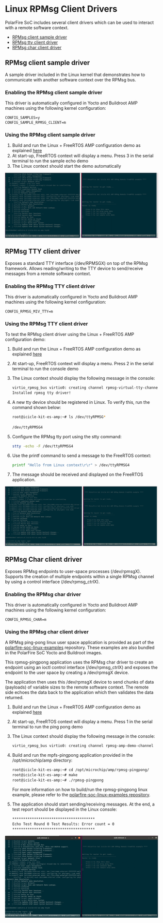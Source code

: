# Linux RPMsg Client Drivers

PolarFire SoC includes several client drivers which can be used to interact with a remote software context.

- [RPMsg client sample driver](#rpmsg-client-sample-driver)
- [RPMsg tty client driver](#rpmsg-tty-client-driver)
- [RPMsg char client driver](#rpmsg-char-client-driver)

<a name="rpmsg-client-sample-driver"></a>

## RPMsg client sample driver

A sample driver included in the Linux kernel that demonstrates how to communicate with another software context over the RPMsg bus.

### Enabling the RPMsg client sample driver

This driver is automatically configured in Yocto and Buildroot AMP machines using the following kernel configuration:

```kconfig
CONFIG_SAMPLES=y
CONFIG_SAMPLE_RPMSG_CLIENT=m
```

### Using the RPMsg client sample driver

1. Build and run the Linux + FreeRTOS AMP configuration demo as explained [here](amp.md#amp-linux-freertos)
2. At start-up, FreeRTOS context will display a menu. Press 3 in the serial terminal to run the sample echo demo
3. The Linux context should start the demo automatically

![rpmsg-client-demo](images/rpmsg-client-sample.gif)

<a name="rpmsg-tty-client-driver"></a>

## RPMsg TTY client driver

Exposes a standard TTY interface (/dev/RPMSGX) on top of the RPMsg framework. Allows reading/writing to the TTY device to send/receive messages from a remote software context.

### Enabling the RPMsg TTY client driver

This driver is automatically configured in Yocto and Buildroot AMP machines using the following kernel configuration:

```kconfig
CONFIG_RPMSG_MIV_TTY=m
```

### Using the RPMsg TTY client driver

To test the RPMsg client driver using the Linux + FreeRTOS AMP configuration demo:

1. Build and run the Linux + FreeRTOS AMP configuration demo as explained [here](amp.md#amp-linux-freertos)
2. At start-up, FreeRTOS context will display a menu. Press 2 in the serial terminal to run the console demo
3. The Linux context should display the following message in the console:

    ```bash
    virtio_rpmsg_bus virtio0: creating channel rpmsg-virtual-tty-channel
    Installed rpmsg tty driver!
    ```

4. A new tty device should be registered in Linux. To verify this, run the command shown below:

    ```bash
    root@icicle-kit-es-amp:~# ls /dev/ttyRPMSG*

    /dev/ttyRPMSG4
    ```

5. Configure the RPMsg tty port using the stty command:

    ```bash
    stty -echo -F /dev/ttyRPMSG4
    ```

6. Use the printf command to send a message to the FreeRTOS context:

    ```bash
    printf "Hello from Linux context\r\r" > /dev/ttyRPMSG4
    ```

7. The message should be received and displayed on the FreeRTOS application.

![rpmsg-tty-demo](images/rpmsg-tty.gif)

<a name="rpmsg-char-client-driver"></a>

## RPMsg Char client driver

Exposes RPMsg endpoints to user-space processes (/dev/rpmsgX). Supports the creation of multiple endpoints within a single RPMsg channel by using a control interface (/dev/rpmsg_ctrlX).

### Enabling the RPMsg char driver

This driver is automatically configured in Yocto and Buildroot AMP machines using the following kernel configuration:

```kconfig
CONFIG_RPMSG_CHAR=m
```

### Using the RPMsg char client driver

A RPMsg ping-pong linux user space application is provided as part of the [polarfire-soc-linux-examples](https://github.com/polarfire-soc/polarfire-soc-linux-examples) repository. These examples are also bundled in the PolarFire SoC Yocto and Buildroot images.

This rpmsg-pingpong application uses the RPMsg char driver to create an endpoint using an ioctl control interface (/dev/rpmsg_ctrlX) and exposes the endpoint to the user space by creating a /dev/rpmsgX device.

The application then uses this /dev/rpmsgX device to send chunks of data (payloads) of variable sizes to the remote software context. The remote side echoes the data back to the application which then validates the data returned.

1. Build and run the Linux + FreeRTOS AMP configuration demo as explained [here](amp.md#amp-linux-freertos)
2. At start-up, FreeRTOS context will display a menu. Press 1 in the serial terminal to run the ping pong demo
3. The Linux context should display the following message in the console:

    ```bash
    virtio_rpmsg_bus virtio0: creating channel rpmsg-amp-demo-channel
    ```

4. Build and run the mpfs-pingpong application provided in the /opt/microchip/amp directory:

    ```bash
    root@icicle-kit-es-amp:~# cd /opt/microchip/amp/rpmsg-pingpong/
    root@icicle-kit-es-amp:~# make
    root@icicle-kit-es-amp:~# ./rpmsg-pingpong
    ```

    For more information on how to build/run the rpmsg-pingpong linux example, please refer to the [polarfire-soc-linux-examples repository](https://mi-v-ecosystem.github.io/redirects/repo-polarfire-soc-linux-examples).

5. The application should start sending/receiving messages. At the end, a test report should be displayed in the Linux console:

    ```bash
    **************************************
    Echo Test Round 0 Test Results: Error count = 0
    **************************************
    ```

![rpmsg-pingpong-demo](images/rpmsg-pingpong.gif)
